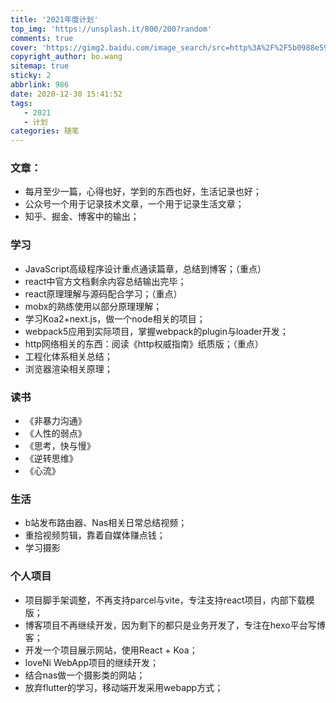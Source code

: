 ```yaml
---
title: '2021年度计划'
top_img: 'https://unsplash.it/800/200?random'
comments: true
cover: 'https://gimg2.baidu.com/image_search/src=http%3A%2F%2F5b0988e595225.cdn.sohucs.com%2Fimages%2F20171224%2F376ac8b4c3c743a788e5af7313b55dfa.jpeg&refer=http%3A%2F%2F5b0988e595225.cdn.sohucs.com&app=2002&size=f9999,10000&q=a80&n=0&g=0n&fmt=jpeg?sec=1612333508&t=c73379da1222ab62daa7429a80b84d69'
copyright_author: bo.wang
sitemap: true
sticky: 2
abbrlink: 986
date: 2020-12-30 15:41:52
tags:
   - 2021
   - 计划
categories: 随笔
---
```


### 文章：

-   每月至少一篇，心得也好，学到的东西也好，生活记录也好；
-   公众号一个用于记录技术文章，一个用于记录生活文章；
-   知乎、掘金、博客中的输出；

### 学习

-   JavaScript高级程序设计重点通读篇章，总结到博客；（重点）
-   react中官方文档剩余内容总结输出完毕；
-   react原理理解与源码配合学习；（重点）
-   mobx的熟练使用以部分原理理解；
-   学习Koa2+next.js，做一个node相关的项目；
-   webpack5应用到实际项目，掌握webpack的plugin与loader开发；
-   http网络相关的东西：阅读《http权威指南》纸质版；（重点）
-   工程化体系相关总结；
-   浏览器渲染相关原理；

### 读书

-   《非暴力沟通》
-   《人性的弱点》
-   《思考，快与慢》
-   《逆转思维》
-   《心流》

### 生活

-   b站发布路由器、Nas相关日常总结视频；
-   重拾视频剪辑，靠着自媒体赚点钱；
-   学习摄影

### 个人项目

-   项目脚手架调整，不再支持parcel与vite，专注支持react项目，内部下载模版；
-   博客项目不再继续开发，因为剩下的都只是业务开发了，专注在hexo平台写博客；
-   开发一个项目展示网站，使用React + Koa；
-   loveNi WebApp项目的继续开发；
-   结合nas做一个摄影类的网站；
-   放弃flutter的学习，移动端开发采用webapp方式；

